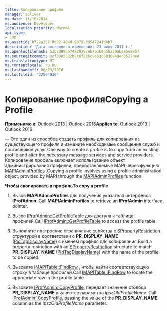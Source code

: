 ```yaml
---
title: Копирование профиля
manager: soliver
ms.date: 11/16/2014
ms.audience: Developer
localization_priority: Normal
api_type:
- COM
ms.assetid: b722a157-0d92-404d-9075-39547241dbb7
description: 'Дата последнего изменения: 23 июля 2011 г.'
ms.openlocfilehash: 53b7099ae74828a97eb703b865ba30ab385e9a5f
ms.sourcegitcommit: 0cf39e5382b8c6f236c8a63c6036849ed3527ded
ms.translationtype: MT
ms.contentlocale: ru-RU
ms.lasthandoff: 08/23/2018
ms.locfileid: "22564936"
---
```

# <a name="copying-a-profile"></a><span data-ttu-id="733df-103">Копирование профиля</span><span class="sxs-lookup"><span data-stu-id="733df-103">Copying a Profile</span></span>

  
  
<span data-ttu-id="733df-104">**Применимо к**: Outlook 2013 | Outlook 2016</span><span class="sxs-lookup"><span data-stu-id="733df-104">**Applies to**: Outlook 2013 | Outlook 2016</span></span> 
  
<span data-ttu-id="733df-105">— Это один из способов создать профиль для копирования из существующего профиля и измените необходимые сообщения служб и поставщиков услуг.</span><span class="sxs-lookup"><span data-stu-id="733df-105">One way to create a profile is to copy from an existing profile and alter the necessary message services and service providers.</span></span> <span data-ttu-id="733df-106">Копирование профиль включает использование объект администрирования профилей, предоставляемые MAPI через функцию [MAPIAdminProfiles](mapiadminprofiles.md) .</span><span class="sxs-lookup"><span data-stu-id="733df-106">Copying a profile involves using a profile administration object, provided by MAPI through the [MAPIAdminProfiles](mapiadminprofiles.md) function.</span></span> 
  
 <span data-ttu-id="733df-107">**Чтобы скопировать в профиль**</span><span class="sxs-lookup"><span data-stu-id="733df-107">**To copy a profile**</span></span>
  
1. <span data-ttu-id="733df-108">Вызов **MAPIAdminProfiles** для получения указателя интерфейса **IProfAdmin** .</span><span class="sxs-lookup"><span data-stu-id="733df-108">Call **MAPIAdminProfiles** to retrieve an **IProfAdmin** interface pointer.</span></span> 
    
2. <span data-ttu-id="733df-109">Вызов [IProfAdmin::GetProfileTable](iprofadmin-getprofiletable.md) для доступа к таблице профилей.</span><span class="sxs-lookup"><span data-stu-id="733df-109">Call [IProfAdmin::GetProfileTable](iprofadmin-getprofiletable.md) to access the profile table.</span></span> 
    
3. <span data-ttu-id="733df-110">Выполните построение ограничение свойства с [SPropertyRestriction](spropertyrestriction.md) структурой в соответствии с **PR_DISPLAY_NAME** ([PidTagDisplayName](pidtagdisplayname-canonical-property.md)) с именем профиля для копирования.</span><span class="sxs-lookup"><span data-stu-id="733df-110">Build a property restriction with an [SPropertyRestriction](spropertyrestriction.md) structure to match **PR_DISPLAY_NAME** ([PidTagDisplayName](pidtagdisplayname-canonical-property.md)) with the name of the profile to be copied.</span></span> 
    
4. <span data-ttu-id="733df-111">Вызовите [IMAPITable::FindRow](imapitable-findrow.md) , чтобы найти соответствующую строку в таблице профилей.</span><span class="sxs-lookup"><span data-stu-id="733df-111">Call [IMAPITable::FindRow](imapitable-findrow.md) to locate the appropriate row in the profile table.</span></span> 
    
5. <span data-ttu-id="733df-112">Вызовите [IProfAdmin::CopyProfile](iprofadmin-copyprofile.md), передает значение столбца **PR_DISPLAY_NAME** в качестве параметра _lpszOldProfileName_ .</span><span class="sxs-lookup"><span data-stu-id="733df-112">Call [IProfAdmin::CopyProfile](iprofadmin-copyprofile.md), passing the value of the **PR_DISPLAY_NAME** column as the  _lpszOldProfileName_ parameter.</span></span> 
    

